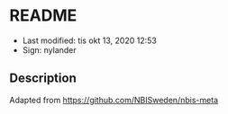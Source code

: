 # README

- Last modified: tis okt 13, 2020  12:53
- Sign: nylander

## Description

Adapted from <https://github.com/NBISweden/nbis-meta>
